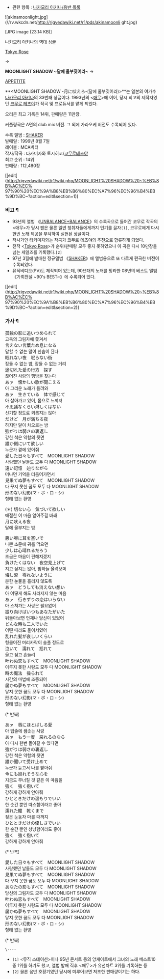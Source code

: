   * 관련 항목 : [나카모리 아키나/음반 목록](%EB%82%98%EC%B9%B4%EB%AA%A8%EB%A6%AC%20%EC%95%84%ED%82%A4%EB%82%98/%EC%9D%8C%EB%B0%98%20%EB%AA%A9%EB%A1%9D.md)  

![akinamoonlight.jpg](//rv.wkcdn.net/http://rigvedawiki.net/r1/pds/akinamoonli
ght.jpg)

[JPG image (23.14 KB)]

나카모리 아키나의 역대 싱글

[Tokyo Rose](Tokyo%20Rose.md)

→

**MOONLIGHT SHADOW ~달에 울부짖어라~**
→

[APPETITE](APPETITE.md)

  
**<MOONLIGHT SHADOW -月に吠えろ-(달에 울부짖어라)>**는 일본의 여가수 [나카모리 아키나](%EB%82%98%EC%B9%B4%EB%AA%A8%EB%A6%AC%20%EC%95%84%ED%82%A4%EB%82%98.md)의 33번째 싱글이다. 1993년의 <[애무](%EC%95%A0%EB%AC%B4.md)>에 이어, 당시 최고의 제작자였던 [코무로 테츠야](%EC%BD%94%EB%AC%B4%EB%A1%9C%20%ED%85%8C%EC%B8%A0%EC%95%BC.md)가 작곡 및 프로듀서를 맡게 되었다.

오리콘 최고 기록은 14위, 판매량은 11만장.

커플링곡은 A면의 club mix 버전. 그 외에 가라오케 버전도 수록되어 있다.

수록 앨범 : [SHAKER](SHAKER.md)  
발매일 : 1996년 8월 7일  
레이블 : MCA빅터  
작사/작곡 : 타카미자와 토시히코/[코무로테츠야](%EC%BD%94%EB%AC%B4%EB%A1%9C%20%ED%85%8C%EC%B8%A0%EC%95%BC.md)  
최고 순위 : 14위  
판매량 : 112,480장

[[edit](http://rigvedawiki.net/r1/wiki.php/MOONLIGHT%20SHADOW%20~%EB%8B%AC%EC%
97%90%20%EC%9A%B8%EB%B6%80%EC%A7%96%EC%96%B4%EB%9D%BC~?action=edit&section=1)]

### 비고 ¶

  * 93년의 앨범 《[UNBALANCE+BALANCE](UNBALANCE+BALANCE.md)》의 수록곡으로 들어간 코무로 작곡의 <애무>가 당시 팬은 물론 일반 청취자들에게까지 인기를 끌자`[1]`, 코무로에게 다시 한번 노래 제공을 부탁하여 실현된 싱글이다. 
  * 작사가인 타카미자와는 작곡가 코무로 테츠야의 추천으로 합류하게 되었다.
  * 전작 <[Tokyo Rose](Tokyo%20Rose.md)>가 순위/판매량 모두 좋지 못하였으나 이 곡은 다시 10만장을 넘는 세일즈를 기록했다.`[2]`
  * 97년 3월에 발매한 정규앨범 《[SHAKER](SHAKER.md)》에 앨범용으로 또 다르게 편곡한 버전이 수록되었다.
  * 뮤직비디오(PV)도 제작되어 있는데, 90년대의 노래를 망라한 08년의 베스트 앨범 《가희전설 ~90's BEST~》에 수록되어 있다.  

[[edit](http://rigvedawiki.net/r1/wiki.php/MOONLIGHT%20SHADOW%20~%EB%8B%AC%EC%
97%90%20%EC%9A%B8%EB%B6%80%EC%A7%96%EC%96%B4%EB%9D%BC~?action=edit&section=2)]

### 가사 ¶

  

  

孤独の影に追いつめられて  
고독의 그림자에 쫓겨서  
言えない言葉ため息になる  
말할 수 없는 말이 한숨이 된다  
眠れない夜　眠らない街  
잠들 수 없는 밤, 잠들 수 없는 거리  
途切れた愛の行方　探す  
끊어진 사랑의 행방을 찾는다  
あァ　懐かしい歌が聞こえる  
아 그리운 노래가 들려와  
あァ　生きている　体で感じて  
아 살아가고 있어, 몸으로 느껴져  
不思議なくらい淋しくはない  
신기할 정도로 외롭지는 않아  
だけど　月が満ちる夜  
하지만 달이 차오르는 밤  
強がりは弱さの裏返し  
강한 척은 약함의 뒷면  
誰か側にいて欲しい  
누군가 곁에 있어줘  
愛した日々もすべて　MOONLIGHT SHADOW  
사랑했던 날들도 모두 다 MOONLIGHT SHADOW  
遠い記憶　辿りながら  
머나먼 기억을 더듬어가면서  
見果てぬ夢もすべて　MOONLIGHT SHADOW  
다 꾸지 못한 꿈도 모두 다 MOONLIGHT SHADOW  
形のない幻影(マ・ボ・ロ・シ)  
형태 없는 환영  

(＊) 切ない心　気づいて欲しい  
애절한 이 마음 알아주길 바래  
月に吠える夜  
달에 울부지는 밤  

悪い噂に耳を塞いで  
나쁜 소문에 귀를 막으면  
少しは心晴れるだろう  
조금은 마음이 편해지겠지  
負けたくはない　夜空見上げて  
지고 싶지는 않아, 밤하늘 올려보며  
悔し涙　零れないように  
분한 눈물을 흘리지 않도록  
あァ　どうしても消えない想い  
아 어떻게 해도 사라지지 않는 마음  
あァ　行きずりの恋はいらない  
아 스쳐가는 사랑은 필요없어  
振り向けばいつもあなたがいた  
뒤돌아보면 언제나 당신이 있었어  
どんな時も二人でいた  
어떤 때라도 둘이서였어  
乱れた髪が哀しいくらい  
헝클어진 머리카락이 슬플 정도로  
泣いて　濡れて　揺れて  
울고 젖고 흔들려  
叶わぬ恋もすべて　MOONLIGHT SHADOW  
이루지 못한 사랑도 모두 다 MOONLIGHT SHADOW  
時の魔法　操られて  
시간의 마법에 조종되어  
届かぬ夢もすべて　MOONLIGHT SHADOW  
닿지 못한 꿈도 모두 다 MOONLIGHT SHADOW  
形のない幻影(マ・ボ・ロ・シ)  
형태 없는 환영  

(* 반복)  

あァ　唇にほとばしる愛  
아 입술에 샘솟는 사랑  
あァ　もう一度　戻れるのなら  
아 다시 한번 돌아갈 수 있다면  
強がりは弱さの裏返し  
강한 척은 약함의 뒷면  
誰か聞いて受け止めて  
누군가 듣고서 나를 받아줘  
今にも崩れそうな心を  
지금도 무너질 것 같은 이 마음을  
強く　強く抱いて  
강하게 강하게 안아줘  
ひとときだけの温もりでいい  
한 순간 뿐인 따스함이라고 좋아  
濡れた瞳　乾くまで  
젖은 눈동자 마를 때까지  
ひとときだけの優しさでいい  
한 순간 뿐인 상냥함이라도 좋아  
強く　強く抱いて  
강하게 강하게 안아줘  

(* 반복)  

愛した日々もすべて　MOONLIGHT SHADOW  
사랑했던 날들도 모두 다 MOONLIGHT SHADOW  
見果てぬ夢もすべて　MOONLIGHT SHADOW  
다 꾸지 못한 꿈도 모두 다 MOONLIGHT SHADOW  
あなたの影もすべて　MOONLIGHT SHADOW  
당신의 그림자도 모두 다 MOONLIGHT SHADOW  
叶わぬ恋もすべて　MOONLIGHT SHADOW  
이루지 못한 사랑도 모두 다 MOONLIGHT SHADOW  
届かぬ夢もすべて　MOONLIGHT SHADOW  
닿지 못한 꿈도 모두 다 MOONLIGHT SHADOW  
形のない幻影(マ・ボ・ロ・シ)  
형태 없는 환영  

(* 반복)

`\----`

  * `[1]` <뮤직 스테이션>이나 95년 콘서트 <TRUE LIVE> 등의 앙케이트에서 그녀의 노래 베스트10 중 1위를 하기도 했고, 앨범 발매 직후 <애무>가 유선차트 3위를 기록하는 등
  * `[2]` 물론 음반 호황기였던 당시에 미루어보면 저조한 판매량이기는 하다.

